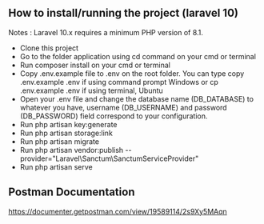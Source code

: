 ## How to install/running the project (laravel 10)

Notes : Laravel 10.x requires a minimum PHP version of 8.1.

- Clone this project
- Go to the folder application using cd command on your cmd or terminal
- Run composer install on your cmd or terminal
- Copy .env.example file to .env on the root folder. You can type copy .env.example .env if using command prompt Windows or cp .env.example .env if using terminal, Ubuntu
- Open your .env file and change the database name (DB_DATABASE) to whatever you have, username (DB_USERNAME) and password (DB_PASSWORD) field correspond to your configuration.
- Run php artisan key:generate
- Run php artisan storage:link
- Run php artisan migrate
- Run php artisan vendor:publish --provider="Laravel\Sanctum\SanctumServiceProvider"
- Run php artisan serve


## Postman Documentation

https://documenter.getpostman.com/view/19589114/2s9Xy5MAqn
